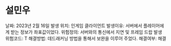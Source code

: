 # 설민우

날짜: 2023년 2월 16일
발생 위치: 인게임 클라이언트
발생이유: 서버에서 플레이어에게 받는 정보가 좌표값이었다.
위험정의: 서버와의 통신에서 지연 및 프레임 드랍 발생
위험코드: T
해결방법: 데드래커닝 방법을 통해서 보완을 이루어 주었다.
해결여부: 해결
